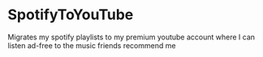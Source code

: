 # SpotifyToYouTube
Migrates my spotify playlists to my premium youtube account where I can listen ad-free to the music friends recommend me
